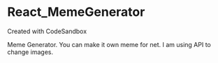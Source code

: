 # React_MemeGenerator
Created with CodeSandbox


Meme Generator. You can make it own meme for net. I am using API to change images.
